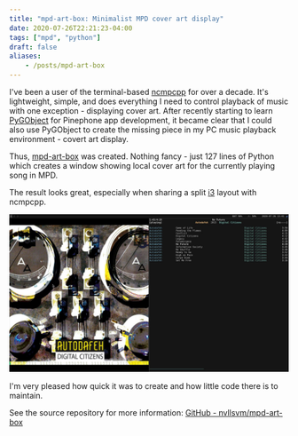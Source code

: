 ```yaml
---
title: "mpd-art-box: Minimalist MPD cover art display"
date: 2020-07-26T22:21:23-04:00
tags: ["mpd", "python"]
draft: false
aliases:
    - /posts/mpd-art-box
---
```

I've been a user of the terminal-based [ncmpcpp](https://github.com/ncmpcpp/ncmpcpp) for over a decade.
It's lightweight, simple, and does everything I need to control playback of music with one exception - displaying
cover art. After recently starting to learn [PyGObject](https://pygobject.readthedocs.io/en/latest/)
for Pinephone app development, it became clear that
I could also use PyGObject to create the missing piece in my PC music playback environment - covert art display.

Thus, [mpd-art-box](https://github.com/nvllsvm/mpd-art-box) was created. Nothing fancy - just 127 lines of Python
which creates a window showing local cover art for the currently playing song in MPD. 

The result looks great, especially when sharing a split [i3](https://i3wm.org/) layout with ncmpcpp.

[![screenshot](screenshot.jpg)](screenshot.jpg)

I'm very pleased how quick it was to create and how little code there is to maintain.

See the source repository for more information: [GitHub - nvllsvm/mpd-art-box](https://github.com/nvllsvm/mpd-art-box)

